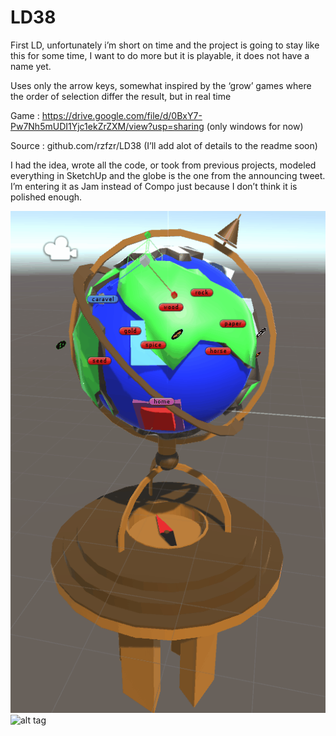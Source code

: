 # LD38
First LD, unfortunately i’m short on time and the project is going to stay like this for some time, I want to do more but it is playable, it does not have a name yet.

Uses only the arrow keys, somewhat inspired by the ‘grow’ games where the order of selection differ the result, but in real time

Game : https://drive.google.com/file/d/0BxY7-Pw7Nh5mUDI1Yjc1ekZrZXM/view?usp=sharing (only windows for now)

Source : github.com/rzfzr/LD38 (I’ll add alot of details to the readme soon)

I had the idea, wrote all the code, or took from previous projects, modeled everything in SketchUp and the globe is the one from the announcing tweet. I’m entering it as Jam instead of Compo just because I don’t think it is polished enough.

![alt tag](https://github.com/rzfzr/LD38/blob/master/gif.gif)
![alt tag](https://github.com/rzfzr/rzfzr.github.io/blob/master/files/images/ld38_2.gif)
